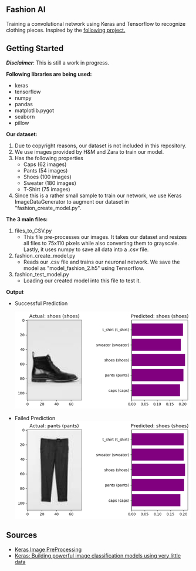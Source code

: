 Fashion AI
------------


Training a convolutional network using Keras and Tensorflow to recognize clothing pieces. Inspired by the [following project.](https://github.com/jasminevasandani/know-your-ai)

Getting Started
------------

***Disclaimer***: This is still a work in progress. 

**Following libraries are being used:**
* keras
* tensorflow
* numpy
* pandas
* matplotlib.pygot
* seaborn
* pillow

**Our dataset:**
1. Due to copyright reasons, our dataset is not included in this repository.
2. We use images provided by H&M and Zara to train our model.
3. Has the following properties
    * Caps (62 images)
    * Pants (54 images)
    * Shoes (100 images)
    * Sweater (180 images)
    * T-Shirt (75 images)
4. Since this is a rather small sample to train our network, we use Keras ImageDataGenerator to augment our dataset in "fashion_create_model.py".
    


**The 3 main files:**
1. files_to_CSV.py
    * This file pre-processes our images. It takes our dataset and resizes all files to 75x110 pixels while also converting them to grayscale. Lastly, it uses numpy to save all data into a .csv file.
2. fashion_create_model.py
    * Reads our .csv file and trains our neuronal network. We save the model as "model_fashion_2.h5" using Tensorflow.
3. fashion_test_model.py
    * Loading our created model into this file to test it.

**Output**

- Successful Prediction

    ![Alt text](images/predictions/prediction_80.png "Output 1")

- Failed Prediction
    ![Alt text](images/predictions/prediction_54.png "Output 2")

Sources
------------
- [Keras Image PreProcessing](https://keras.io/preprocessing/image/)
- [Keras: Building powerful image classification models using very little data](https://blog.keras.io/building-powerful-image-classification-models-using-very-little-data.html)



